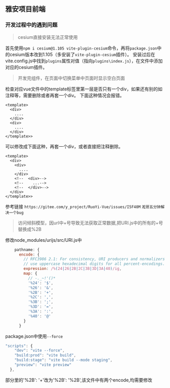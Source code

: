 ## 雅安项目前端
### 开发过程中的遇到问题
> cesium直接安装无法正常使用

首先使用`npm i cesium@1.105 vite-plugin-cesium`命令，再将`package.json`中的cesium版本改到1.105（多安装了`vite-plugin-cesium`插件）。
安装过后在vite.config.js中找到`plugins`属性对值（指向`plugins\index.js`），在文件中添加对应的cesium插件。

> 开发完组件，在页面中切换菜单中页面时显示空白页面

检查对应vue文件中的template标签里第一层是否只有一个div，如果还有别的如注释等，需要删除或者再套一个div。
下面这种情况会报错。
```vue
<template>
  <div>
    ....
  </div>
  <div>
    ....
  </div>
</template>>
```
可以修改成下面这种，再套一个div，或者直接把注释删除。
```vue
<template>
  <div>
    <div>
      ....
    </div>
    <!--  <div>-->
    <!--    ...-->
    <!--  </div>-->
  </div>
</template>>
```
参考链接 `https://gitee.com/y_project/RuoYi-Vue/issues/I5F40M` `淞哥五分钟解决一个bug`

> 访问倾斜模型，因url中+号导致无法获取正常数据,把URI.js中的所有的+号替换成%2B

修改node_modules/urijs/src/URI.js中
```javascript
    pathname: {
      encode: {
        // RFC3986 2.1: For consistency, URI producers and normalizers should
        // use uppercase hexadecimal digits for all percent-encodings.
        expression: /%(24|26|2B|2C|3B|3D|3A|40)/ig,
        map: {
          // -._~!'()*
          '%24': '$',
          '%26': '&',
          '%2B': '+',
          '%2C': ',',
          '%3B': ';',
          '%3D': '=',
          '%3A': ':',
          '%40': '@'
        }
      }
```
package.json中使用`--force`
```javascript
"scripts": {
    "dev": "vite --force",
    "build:prod": "vite build",
    "build:stage": "vite build --mode staging",
    "preview": "vite preview"
  },
```
部分里的'%2B': '+'改为'%2B': '%2B',该文件中有两个encode,均需要修改
